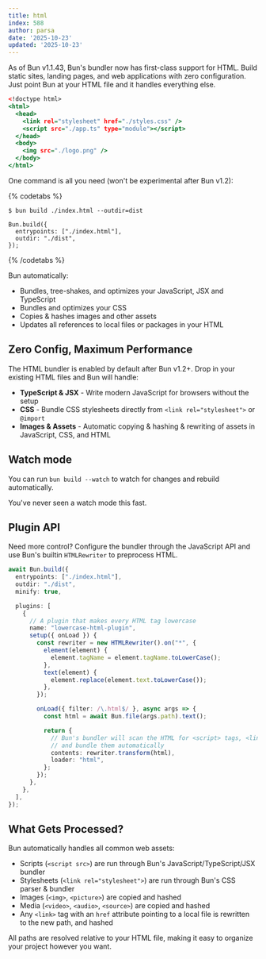 ```yaml
---
title: html
index: 588
author: parsa
date: '2025-10-23'
updated: '2025-10-23'
---
```

As of Bun v1.1.43, Bun's bundler now has first-class support for HTML. Build static sites, landing pages, and web applications with zero configuration. Just point Bun at your HTML file and it handles everything else.

```html#index.html
<!doctype html>
<html>
  <head>
    <link rel="stylesheet" href="./styles.css" />
    <script src="./app.ts" type="module"></script>
  </head>
  <body>
    <img src="./logo.png" />
  </body>
</html>
```

One command is all you need (won't be experimental after Bun v1.2):

{% codetabs %}

```bash#CLI
$ bun build ./index.html --outdir=dist
```

```ts#API
Bun.build({
  entrypoints: ["./index.html"],
  outdir: "./dist",
});
```

{% /codetabs %}

Bun automatically:

- Bundles, tree-shakes, and optimizes your JavaScript, JSX and TypeScript
- Bundles and optimizes your CSS
- Copies & hashes images and other assets
- Updates all references to local files or packages in your HTML

## Zero Config, Maximum Performance

The HTML bundler is enabled by default after Bun v1.2+. Drop in your existing HTML files and Bun will handle:

- **TypeScript & JSX** - Write modern JavaScript for browsers without the setup
- **CSS** - Bundle CSS stylesheets directly from `<link rel="stylesheet">` or `@import`
- **Images & Assets** - Automatic copying & hashing & rewriting of assets in JavaScript, CSS, and HTML

## Watch mode

You can run `bun build --watch` to watch for changes and rebuild automatically.

You've never seen a watch mode this fast.

## Plugin API

Need more control? Configure the bundler through the JavaScript API and use Bun's builtin `HTMLRewriter` to preprocess HTML.

```ts
await Bun.build({
  entrypoints: ["./index.html"],
  outdir: "./dist",
  minify: true,

  plugins: [
    {
      // A plugin that makes every HTML tag lowercase
      name: "lowercase-html-plugin",
      setup({ onLoad }) {
        const rewriter = new HTMLRewriter().on("*", {
          element(element) {
            element.tagName = element.tagName.toLowerCase();
          },
          text(element) {
            element.replace(element.text.toLowerCase());
          },
        });

        onLoad({ filter: /\.html$/ }, async args => {
          const html = await Bun.file(args.path).text();

          return {
            // Bun's bundler will scan the HTML for <script> tags, <link rel="stylesheet"> tags, and other assets
            // and bundle them automatically
            contents: rewriter.transform(html),
            loader: "html",
          };
        });
      },
    },
  ],
});
```

## What Gets Processed?

Bun automatically handles all common web assets:

- Scripts (`<script src>`) are run through Bun's JavaScript/TypeScript/JSX bundler
- Stylesheets (`<link rel="stylesheet">`) are run through Bun's CSS parser & bundler
- Images (`<img>`, `<picture>`) are copied and hashed
- Media (`<video>`, `<audio>`, `<source>`) are copied and hashed
- Any `<link>` tag with an `href` attribute pointing to a local file is rewritten to the new path, and hashed

All paths are resolved relative to your HTML file, making it easy to organize your project however you want.
